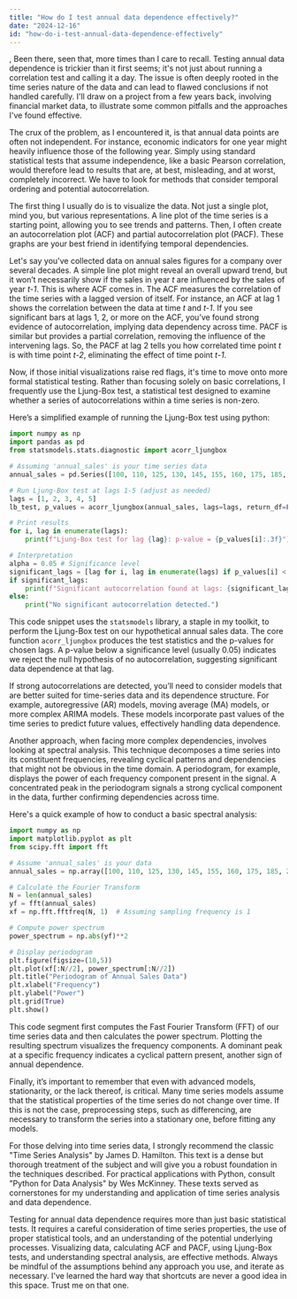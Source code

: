 ```yaml
---
title: "How do I test annual data dependence effectively?"
date: "2024-12-16"
id: "how-do-i-test-annual-data-dependence-effectively"
---
```


,  Been there, seen that, more times than I care to recall. Testing annual data dependence is trickier than it first seems; it's not just about running a correlation test and calling it a day. The issue is often deeply rooted in the time series nature of the data and can lead to flawed conclusions if not handled carefully. I'll draw on a project from a few years back, involving financial market data, to illustrate some common pitfalls and the approaches I've found effective.

The crux of the problem, as I encountered it, is that annual data points are often not independent. For instance, economic indicators for one year might heavily influence those of the following year. Simply using standard statistical tests that assume independence, like a basic Pearson correlation, would therefore lead to results that are, at best, misleading, and at worst, completely incorrect. We have to look for methods that consider temporal ordering and potential autocorrelation.

The first thing I usually do is to visualize the data. Not just a single plot, mind you, but various representations. A line plot of the time series is a starting point, allowing you to see trends and patterns. Then, I often create an autocorrelation plot (ACF) and partial autocorrelation plot (PACF). These graphs are your best friend in identifying temporal dependencies.

Let's say you've collected data on annual sales figures for a company over several decades. A simple line plot might reveal an overall upward trend, but it won’t necessarily show if the sales in year *t* are influenced by the sales of year *t-1*. This is where ACF comes in. The ACF measures the correlation of the time series with a lagged version of itself. For instance, an ACF at lag 1 shows the correlation between the data at time *t* and *t-1*. If you see significant bars at lags 1, 2, or more on the ACF, you’ve found strong evidence of autocorrelation, implying data dependency across time. PACF is similar but provides a partial correlation, removing the influence of the intervening lags. So, the PACF at lag 2 tells you how correlated time point *t* is with time point *t-2*, eliminating the effect of time point *t-1*.

Now, if those initial visualizations raise red flags, it's time to move onto more formal statistical testing. Rather than focusing solely on basic correlations, I frequently use the Ljung-Box test, a statistical test designed to examine whether a series of autocorrelations within a time series is non-zero.

Here’s a simplified example of running the Ljung-Box test using python:

```python
import numpy as np
import pandas as pd
from statsmodels.stats.diagnostic import acorr_ljungbox

# Assuming 'annual_sales' is your time series data
annual_sales = pd.Series([100, 110, 125, 130, 145, 155, 160, 175, 185, 200])

# Run Ljung-Box test at lags 1-5 (adjust as needed)
lags = [1, 2, 3, 4, 5]
lb_test, p_values = acorr_ljungbox(annual_sales, lags=lags, return_df=False)

# Print results
for i, lag in enumerate(lags):
    print(f"Ljung-Box test for lag {lag}: p-value = {p_values[i]:.3f}")

# Interpretation
alpha = 0.05 # Significance level
significant_lags = [lag for i, lag in enumerate(lags) if p_values[i] < alpha]
if significant_lags:
    print(f"Significant autocorrelation found at lags: {significant_lags}")
else:
    print("No significant autocorrelation detected.")
```

This code snippet uses the `statsmodels` library, a staple in my toolkit, to perform the Ljung-Box test on our hypothetical annual sales data. The core function `acorr_ljungbox` produces the test statistics and the p-values for chosen lags. A p-value below a significance level (usually 0.05) indicates we reject the null hypothesis of no autocorrelation, suggesting significant data dependence at that lag.

If strong autocorrelations are detected, you’ll need to consider models that are better suited for time-series data and its dependence structure. For example, autoregressive (AR) models, moving average (MA) models, or more complex ARIMA models. These models incorporate past values of the time series to predict future values, effectively handling data dependence.

Another approach, when facing more complex dependencies, involves looking at spectral analysis. This technique decomposes a time series into its constituent frequencies, revealing cyclical patterns and dependencies that might not be obvious in the time domain. A periodogram, for example, displays the power of each frequency component present in the signal. A concentrated peak in the periodogram signals a strong cyclical component in the data, further confirming dependencies across time.

Here's a quick example of how to conduct a basic spectral analysis:

```python
import numpy as np
import matplotlib.pyplot as plt
from scipy.fft import fft

# Assume 'annual_sales' is your data
annual_sales = np.array([100, 110, 125, 130, 145, 155, 160, 175, 185, 200])

# Calculate the Fourier Transform
N = len(annual_sales)
yf = fft(annual_sales)
xf = np.fft.fftfreq(N, 1)  # Assuming sampling frequency is 1

# Compute power spectrum
power_spectrum = np.abs(yf)**2

# Display periodogram
plt.figure(figsize=(10,5))
plt.plot(xf[:N//2], power_spectrum[:N//2])
plt.title("Periodogram of Annual Sales Data")
plt.xlabel("Frequency")
plt.ylabel("Power")
plt.grid(True)
plt.show()
```

This code segment first computes the Fast Fourier Transform (FFT) of our time series data and then calculates the power spectrum. Plotting the resulting spectrum visualizes the frequency components. A dominant peak at a specific frequency indicates a cyclical pattern present, another sign of annual dependence.

Finally, it’s important to remember that even with advanced models, stationarity, or the lack thereof, is critical. Many time series models assume that the statistical properties of the time series do not change over time. If this is not the case, preprocessing steps, such as differencing, are necessary to transform the series into a stationary one, before fitting any models.

For those delving into time series data, I strongly recommend the classic "Time Series Analysis" by James D. Hamilton. This text is a dense but thorough treatment of the subject and will give you a robust foundation in the techniques described. For practical applications with Python, consult "Python for Data Analysis" by Wes McKinney. These texts served as cornerstones for my understanding and application of time series analysis and data dependence.

Testing for annual data dependence requires more than just basic statistical tests. It requires a careful consideration of time series properties, the use of proper statistical tools, and an understanding of the potential underlying processes. Visualizing data, calculating ACF and PACF, using Ljung-Box tests, and understanding spectral analysis, are effective methods. Always be mindful of the assumptions behind any approach you use, and iterate as necessary. I've learned the hard way that shortcuts are never a good idea in this space. Trust me on that one.
